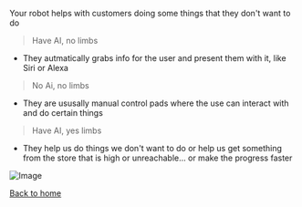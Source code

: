 Your robot helps with customers doing some things that they don't want to do

> Have AI, no limbs
- They autmatically grabs info for the user and present them with it, like Siri or Alexa

> No Ai, no limbs
- They are ususally manual control pads where the use can interact with and do certain things 

> Have AI, yes limbs
- They help us do things we don't want to do or help us get something from the store that is high or unreachable... or make the progress faster

![Image](???)  

[Back to home](../home.md)  